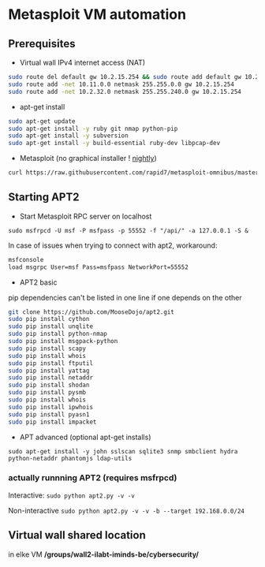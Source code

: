 # Metasploit VM automation

## Prerequisites

* Virtual wall IPv4 internet access (NAT)

```bash
sudo route del default gw 10.2.15.254 && sudo route add default gw 10.2.15.253
sudo route add -net 10.11.0.0 netmask 255.255.0.0 gw 10.2.15.254
sudo route add -net 10.2.32.0 netmask 255.255.240.0 gw 10.2.15.254
```

* apt-get install

```bash
sudo apt-get update
sudo apt-get install -y ruby git nmap python-pip
sudo apt-get install -y subversion
sudo apt-get install -y build-essential ruby-dev libpcap-dev
```

* Metasploit (no graphical installer ! [nightly](https://github.com/rapid7/metasploit-framework/wiki/Nightly-Installers))

```bash
curl https://raw.githubusercontent.com/rapid7/metasploit-omnibus/master/config/templates/metasploit-framework-wrappers/msfupdate.erb > msfinstall && chmod 755 msfinstall &&  ./msfinstall
```

## Starting APT2

* Start Metasploit RPC server on localhost

`sudo msfrpcd -U msf -P msfpass -p 55552 -f "/api/" -a 127.0.0.1 -S &`

In case of issues when trying to connect with apt2, workaround:

```bash
msfconsole
load msgrpc User=msf Pass=msfpass NetworkPort=55552
```

* APT2 basic

pip dependencies can't be listed in one line if one depends on the other

```bash
git clone https://github.com/MooseDojo/apt2.git
sudo pip install cython
sudo pip install unqlite
sudo pip install python-nmap
sudo pip install msgpack-python
sudo pip install scapy
sudo pip install whois
sudo pip install ftputil
sudo pip install yattag
sudo pip install netaddr
sudo pip install shodan
sudo pip install pysmb
sudo pip install whois
sudo pip install ipwhois
sudo pip install pyasn1
sudo pip install impacket

```

* APT advanced (optional apt-get installs)

`sudo apt-get install -y john sslscan sqlite3 snmp smbclient hydra python-netaddr phantomjs ldap-utils`

### actually runnning APT2 (requires msfrpcd)

Interactive: `sudo python apt2.py -v -v`

Non-interactive `sudo python apt2.py -v -v -b --target 192.168.0.0/24`

## Virtual wall shared location

in elke VM __/groups/wall2-ilabt-iminds-be/cybersecurity/__